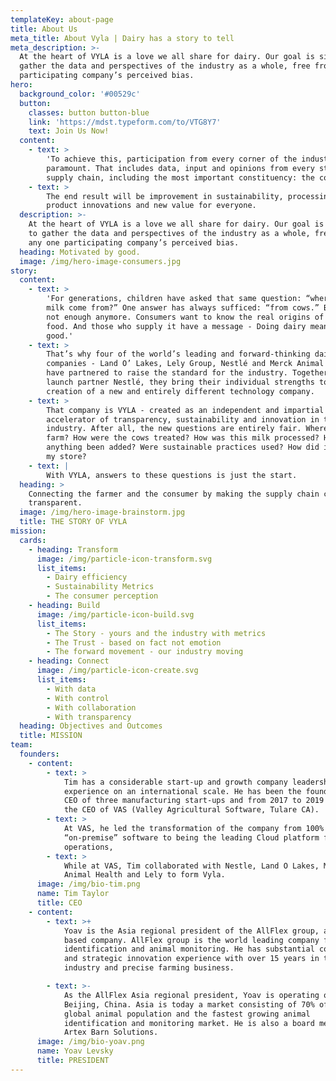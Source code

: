 ```yaml
---
templateKey: about-page
title: About Us
meta_title: About Vyla | Dairy has a story to tell
meta_description: >-
  At the heart of VYLA is a love we all share for dairy. Our goal is simple: to
  gather the data and perspectives of the industry as a whole, free from any one
  participating company’s perceived bias.
hero:
  background_color: '#00529c'
  button:
    classes: button button-blue
    link: 'https://mdst.typeform.com/to/VTG8Y7'
    text: Join Us Now!
  content:
    - text: >
        'To achieve this, participation from every corner of the industry is
        paramount. That includes data, input and opinions from every step in the
        supply chain, including the most important constituency: the consumer.'
    - text: >
        The end result will be improvement in sustainability, processing,
        product innovations and new value for everyone.
  description: >-
    At the heart of VYLA is a love we all share for dairy. Our goal is simple:
    to gather the data and perspectives of the industry as a whole, free from
    any one participating company’s perceived bias.
  heading: Motivated by good.
  image: /img/hero-image-consumers.jpg
story:
  content:
    - text: >
        'For generations, children have asked that same question: “where does
        milk come from?” One answer has always sufficed: “from cows.” But that’s
        not enough anymore. Consumers want to know the real origins of their
        food. And those who supply it have a message - Doing dairy means doing
        good.'
    - text: >
        That’s why four of the world’s leading and forward-thinking dairy
        companies - Land O’ Lakes, Lely Group, Nestlé and Merck Animal Health -
        have partnered to raise the standard for the industry. Together with
        launch partner Nestlé, they bring their individual strengths to the
        creation of a new and entirely different technology company.
    - text: >
        That company is VYLA - created as an independent and impartial
        accelerator of transparency, sustainability and innovation in the dairy
        industry. After all, the new questions are entirely fair. Where was the
        farm? How were the cows treated? How was this milk processed? Has
        anything been added? Were sustainable practices used? How did it get to
        my store?
    - text: |
        With VYLA, answers to these questions is just the start.
  heading: >
    Connecting the farmer and the consumer by making the supply chain completely
    transparent.
  image: /img/hero-image-brainstorm.jpg
  title: THE STORY OF VYLA
mission:
  cards:
    - heading: Transform
      image: /img/particle-icon-transform.svg
      list_items:
        - Dairy efficiency
        - Sustainability Metrics
        - The consumer perception
    - heading: Build
      image: /img/particle-icon-build.svg
      list_items:
        - The Story - yours and the industry with metrics
        - The Trust - based on fact not emotion
        - The forward movement - our industry moving
    - heading: Connect
      image: /img/particle-icon-create.svg
      list_items:
        - With data
        - With control
        - With collaboration
        - With transparency
  heading: Objectives and Outcomes
  title: MISSION
team:
  founders:
    - content:
        - text: >
            Tim has a considerable start-up and growth company leadership
            experience on an international scale. He has been the founder and
            CEO of three manufacturing start-ups and from 2017 to 2019 he was
            the CEO of VAS (Valley Agricultural Software, Tulare CA).
        - text: >
            At VAS, he led the transformation of the company from 100%
            “on-premise” software to being the leading Cloud platform for dairy
            operations,
        - text: >
            While at VAS, Tim collaborated with Nestle, Land O Lakes, Merck
            Animal Health and Lely to form Vyla.
      image: /img/bio-tim.png
      name: Tim Taylor
      title: CEO
    - content:
        - text: >+
            Yoav is the Asia regional president of the AllFlex group, an US
            based company. AllFlex group is the world leading company for animal
            identification and animal monitoring. He has substantial commercial
            and strategic innovation experience with over 15 years in the dairy
            industry and precise farming business.

        - text: >-
            As the AllFlex Asia regional president, Yoav is operating out of
            Beijing, China. Asia is today a market consisting of 70% of the
            global animal population and the fastest growing animal
            identification and monitoring market. He is also a board member of
            Artex Barn Solutions.
      image: /img/bio-yoav.png
      name: Yoav Levsky
      title: PRESIDENT
---
```


